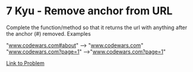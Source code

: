 # 7 Kyu - Remove anchor from URL

Complete the function/method so that it returns the url with anything after the anchor (#) removed.
Examples

"www.codewars.com#about" --> "www.codewars.com"
"www.codewars.com?page=1" -->"www.codewars.com?page=1"

[Link to Problem](https://www.codewars.com/kata/51f2b4448cadf20ed0000386/train/javascript)
